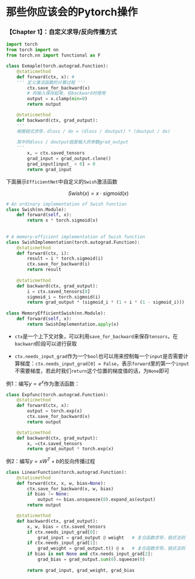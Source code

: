# 那些你应该会的Pytorch操作


### 【Chapter 1】：自定义求导/反向传播方式

```python
import torch
from torch import nn
from torch.nn import functional as F

class Exmaple(torch.autograd.Function):
    @staticmethod
    def forward(ctx, x): #
    ''' 定义激活函数的计算过程 '''
        ctx.save_for_backward(x)
        # 将输入保存起来，在backward时使用
        output = x.clamp(min=0)
        return output

    @staticmethod
    def backward(ctx, grad_output):
    ''' 
    根据链式求导，dloss / dx = (dloss / doutput) * (doutput / dx)
    
    其中的dloss / doutput就是输入的参数grad_output
    '''
        x, = ctx.saved_tensors
        grad_input = grad_output.clone()
        grad_input[input_ < 0] = 0               
        return grad_input

```

下面展示```EfficientNet```中自定义的```Swish```激活函数

$$
    Swish(x) = x \cdot sigmoid(x)    
$$

```python
# An ordinary implementation of Swish function
class Swish(nn.Module):
    def forward(self, x):
        return x * torch.sigmoid(x)
 
 
# A memory-efficient implementation of Swish function
class SwishImplementation(torch.autograd.Function):
    @staticmethod
    def forward(ctx, i):
        result = i * torch.sigmoid(i)
        ctx.save_for_backward(i)
        return result
 
    @staticmethod
    def backward(ctx, grad_output):
        i = ctx.saved_tensors[0]
        sigmoid_i = torch.sigmoid(i)
        return grad_output * (sigmoid_i * (1 + i * (1 - sigmoid_i)))
 
class MemoryEfficientSwish(nn.Module):
    def forward(self, x):
        return SwishImplementation.apply(x)
```

- ```ctx```是一个上下文对象，可以利用```save_for_backward```来保存```tensors```，在```backward```阶段可以进行获取

- ```ctx.needs_input_grad```作为一个```bool```也可以用来控制每一个```input```是否需要计算梯度：```ctx.needs_input_grad[0] = False```，表示```forward```里的第一个```input```不需要梯度，若此时我们```return```这个位置的梯度值的话，为```None```即可


例1：编写$y = e^x$作为激活函数：

```python
class Expfunc(torch.autograd.Function):
    @staticmethod
    def forward(ctx, x):
        output = torch.exp(x)
        ctx.save_for_backward(x)
        return output

    @staticmethod
    def backward(ctx, grad_output):
        x, =ctx.saved_tensors
        return grad_output * torch.exp(x)
```

例2：编写$y = xW^T + b$的反向传播过程

```python
class LinearFunction(torch.autograd.Function):
    @staticmethod
    def forward(ctx, x, w, bias=None):
        ctx.save_for_backward(x, w, bias)
        if bias != None:
            output += bias.unsqueeze(0).expand_as(output)
        return output

    @staticmethod
    def backward(ctx, grad_output):
        x, w, bias = ctx.saved_tensors
        if ctx.needs_input_grad[0]:
            grad_input = grad_output @ weight   # 复合函数求导，链式法则
        if ctx.needs_input_grad[1]:
            grad_weight = grad_output.t() @ x   # 复合函数求导，链式法则
        if bias is not None and ctx.needs_input_grad[2]:
            grad_bias = grad_output.sum(0).squeeze(0)
 
        return grad_input, grad_weight, grad_bias
```


